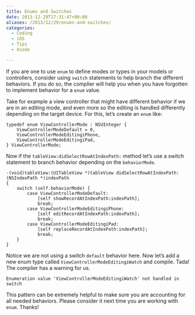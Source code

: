 ```yaml
---
title: Enums and Switches
date: 2013-12-29T17:31:47+00:00
aliases: /2013/12/29/enums-and-switches/
categories:
  - Coding
  - iOS
  - Tips
  - Xcode

---
```

If you are one to use `enum` to define modes or types in your models or controllers, consider using `switch` statements to help branch the different behaviors. If you do so, the complier will help you when you have forgotten to implement behavior for a `enum` value.

Take for example a view controller that might have different behavior if we are in an editing mode, and even more so the editing is handled differently depending on the target device. For this, let&#8217;s create an `enum` like:

    typedef enum ViewControllerMode : NSUInteger {
        ViewControllerModeDefault = 0,
        ViewControllerModeEditingiPhone,
        ViewControllerModeEditingiPad,
    } ViewControllerMode;
    

Now if the `tableView:didSelectRowAtIndexPath:` method let&#8217;s use a switch statement to branch behavior depending on the `behaviorMode`.

    -(void)tableView:(UITableView *)tableView didSelectRowAtIndexPath:(NSIndexPath *)indexPath
    {
        switch (self.behaviorMode) {
            case ViewControllerModeDefault:
                [self showRecordAtIndexPath:indexPath];
                break;
            case ViewControllerModeEditingiPhone:
                [self editRecordAtIndexPath:indexPath];
                break;
            case ViewControllerModeEditingiPad:
                [self replaceRecordAtIndexPath:indexPath];
                break;
        }
    }
    

Notice we are not using a switch `default` behavior here. Now let&#8217;s add a new enum type called `ViewControllerModeEditingiWatch` and compile. Tada! The complier has a warning for us.

    Enumeration value 'ViewControllerModeEditingiWatch' not handled in switch
    

This pattern can be extremely helpful to make sure you are accounting for all needed behaviors. Please consider it next time you are working with `enum`. Thanks!
